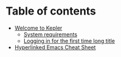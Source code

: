 # Table of contents

* [Welcome to Kepler](README.md)
  * [System requirements](welcome-to-kepler/system-requirements.md)
  * [Logging in for the first time long title](welcome-to-kepler/logging-in-for-the-first-time-long-title.md)
* [Hyperlinked Emacs Cheat Sheet](hyperlinked-emacs-cheat-sheet.md)
